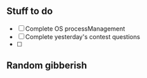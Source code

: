 ## Stuff to do
- [ ] Complete OS processManagement
- [ ] Complete yesterday's contest questions
- [ ] 
## Random gibberish
